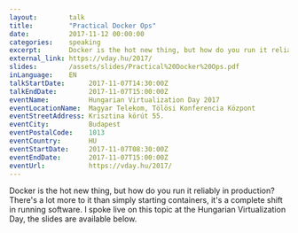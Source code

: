 ```yaml
---
layout:        talk
title:         "Practical Docker Ops"
date:          2017-11-12 00:00:00
categories:    speaking
excerpt:       Docker is the hot new thing, but how do you run it reliably in production? There's a lot more to it than simply starting containers, it's a complete shift in running software. I spoke live on this topic at the Hungarian Virtualization Day, the slides are available below. 
external_link: https://vday.hu/2017/
slides:        /assets/slides/Practical%20Docker%20Ops.pdf
inLanguage:    EN
talkStartDate:      2017-11-07T14:30:00Z 
talkEndDate:        2017-11-07T15:00:00Z
eventName:          Hungarian Virtualization Day 2017
eventLocationName:  Magyar Telekom, Tölösi Konferencia Központ
eventStreetAddress: Krisztina körút 55.
eventCity:          Budapest
eventPostalCode:    1013
eventCountry:       HU
eventStartDate:     2017-11-07T08:30:00Z
eventEndDate:       2017-11-07T15:00:00Z
eventUrl:           https://vday.hu/2017/
---
```


Docker is the hot new thing, but how do you run it reliably in production? There's a lot more to it than simply starting containers, it's a complete shift in running software. I spoke live on this topic at the Hungarian Virtualization Day, the slides are available below.

